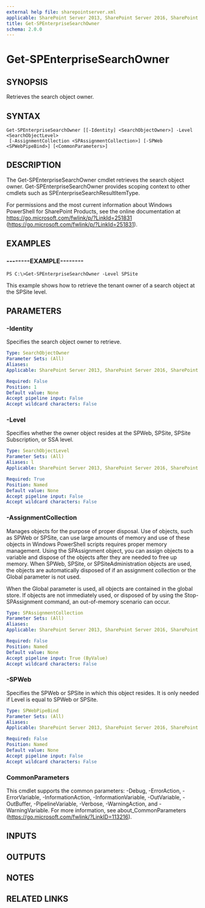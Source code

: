 ```yaml
---
external help file: sharepointserver.xml
applicable: SharePoint Server 2013, SharePoint Server 2016, SharePoint Server 2019
title: Get-SPEnterpriseSearchOwner
schema: 2.0.0
---
```


# Get-SPEnterpriseSearchOwner

## SYNOPSIS
Retrieves the search object owner.

## SYNTAX

```
Get-SPEnterpriseSearchOwner [[-Identity] <SearchObjectOwner>] -Level <SearchObjectLevel>
 [-AssignmentCollection <SPAssignmentCollection>] [-SPWeb <SPWebPipeBind>] [<CommonParameters>]
```

## DESCRIPTION
The Get-SPEnterpriseSearchOwner cmdlet retrieves the search object owner.
Get-SPEnterpriseSearchOwner provides scoping context to other cmdlets such as SPEnterpriseSearchResultItemType.

For permissions and the most current information about Windows PowerShell for SharePoint Products, see the online documentation at https://go.microsoft.com/fwlink/p/?LinkId=251831 (https://go.microsoft.com/fwlink/p/?LinkId=251831).

## EXAMPLES

### --------EXAMPLE-------- 
```
PS C:\>Get-SPEnterpriseSearchOwner -Level SPSite
```

This example shows how to retrieve the tenant owner of a search object at the SPSite level.

## PARAMETERS

### -Identity
Specifies the search object owner to retrieve.

```yaml
Type: SearchObjectOwner
Parameter Sets: (All)
Aliases: 
Applicable: SharePoint Server 2013, SharePoint Server 2016, SharePoint Server 2019

Required: False
Position: 1
Default value: None
Accept pipeline input: False
Accept wildcard characters: False
```

### -Level
Specifies whether the owner object resides at the SPWeb, SPSite, SPSite Subscription, or SSA level.

```yaml
Type: SearchObjectLevel
Parameter Sets: (All)
Aliases: l
Applicable: SharePoint Server 2013, SharePoint Server 2016, SharePoint Server 2019

Required: True
Position: Named
Default value: None
Accept pipeline input: False
Accept wildcard characters: False
```

### -AssignmentCollection
Manages objects for the purpose of proper disposal.
Use of objects, such as SPWeb or SPSite, can use large amounts of memory and use of these objects in Windows PowerShell scripts requires proper memory management.
Using the SPAssignment object, you can assign objects to a variable and dispose of the objects after they are needed to free up memory.
When SPWeb, SPSite, or SPSiteAdministration objects are used, the objects are automatically disposed of if an assignment collection or the Global parameter is not used.

When the Global parameter is used, all objects are contained in the global store.
If objects are not immediately used, or disposed of by using the Stop-SPAssignment command, an out-of-memory scenario can occur.

```yaml
Type: SPAssignmentCollection
Parameter Sets: (All)
Aliases: 
Applicable: SharePoint Server 2013, SharePoint Server 2016, SharePoint Server 2019

Required: False
Position: Named
Default value: None
Accept pipeline input: True (ByValue)
Accept wildcard characters: False
```

### -SPWeb
Specifies the SPWeb or SPSite in which this object resides.
It is only needed if Level is equal to SPWeb or SPSite.

```yaml
Type: SPWebPipeBind
Parameter Sets: (All)
Aliases: 
Applicable: SharePoint Server 2013, SharePoint Server 2016, SharePoint Server 2019

Required: False
Position: Named
Default value: None
Accept pipeline input: False
Accept wildcard characters: False
```

### CommonParameters
This cmdlet supports the common parameters: -Debug, -ErrorAction, -ErrorVariable, -InformationAction, -InformationVariable, -OutVariable, -OutBuffer, -PipelineVariable, -Verbose, -WarningAction, and -WarningVariable. For more information, see about_CommonParameters (https://go.microsoft.com/fwlink/?LinkID=113216).

## INPUTS

## OUTPUTS

## NOTES

## RELATED LINKS


